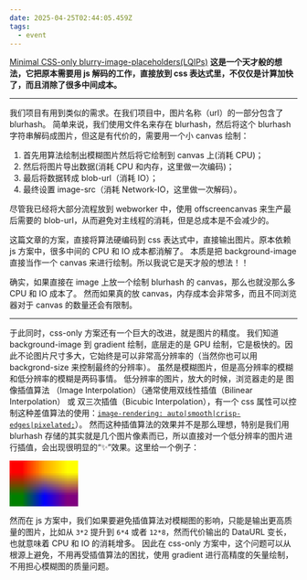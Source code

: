 ```yaml
---
date: 2025-04-25T02:44:05.459Z
tags:
  - event
---
```


[Minimal CSS-only blurry-image-placeholders(LQIPs)](https://leanrada.com/notes/css-only-lqip/)
**这是一个天才般的想法，它把原本需要用 js 解码的工作，直接放到 css 表达式里，不仅仅是计算加快了，而且消除了很多中间成本。**

---

我们项目有用到类似的需求。在我们项目中，图片名称（url）的一部分包含了 blurhash。
简单来说，我们使用文件名来存在 blurhash，然后将这个 blurhash 字符串解码成图片，但这是有代价的，需要用一个小 canvas 绘制：

1. 首先用算法绘制出模糊图片然后将它绘制到 canvas 上(消耗 CPU)；
2. 然后将图片导出数据(消耗 CPU 和内存，这里做一次编码)；
3. 最后将数据转成 blob-url（消耗 IO）；
4. 最终设置 image-src（消耗 Network-IO，这里做一次解码）。

尽管我已经将大部分流程放到 webworker 中，使用 offscreencanvas 来生产最后需要的 blob-url，从而避免对主线程的消耗，但是总成本是不会减少的。

这篇文章的方案，直接将算法硬编码到 css 表达式中，直接输出图片。原本依赖 js 方案中，很多中间的 CPU 和 IO 成本都消解了。
本质是把 background-image 直接当作一个 canvas 来进行绘制。所以我说它是天才般的想法！！

确实，如果直接在 image 上放一个绘制 blurhash 的 canvas，那么也就没那么多 CPU 和 IO 成本了。
然而如果真的放 canvas，内存成本会非常多，而且不同浏览器对于 canvas 的数量还会有限制。

---

于此同时，css-only 方案还有一个巨大的改进，就是图片的精度。
我们知道 background-image 到 gradient 绘制，底层走的是 GPU 绘制，它是极快的。因此不论图片尺寸多大，它始终是可以非常高分辨率的（当然你也可以用 backgrond-size 来控制最终的分辨率）。
虽然是模糊图片，但是高分辨率的模糊和低分辨率的模糊是两码事情。
低分辨率的图片，放大的时候，浏览器走的是 图像插值算法 ​​（Image Interpolation）（通常使用双线性插值（Bilinear Interpolation）​​ 或 ​​ 双三次插值（Bicubic Interpolation），有一个 css 属性可以控制这种差值算法的使用：[`image-rendering: auto|smooth|crisp-edges|pixelated;`](https://developer.mozilla.org/en-US/docs/Web/CSS/image-rendering)）。
然而这种插值算法的效果并不是那么理想，特别是我们用 blurhash 存储的其实就是几个图片像素而已，所以直接对一个低分辨率的图片进行插值，会出现很明显的“✨”效果。这里给一个例子：

<!-- const canvas = document.createElement("canvas");
canvas.width = 3;
canvas.height = 2;
const ctx = canvas.getContext("2d");
// 按顺序填充像素颜色
ctx.fillStyle = "rgb(255, 0, 0)";
ctx.fillRect(0, 0, 1, 1);
ctx.fillStyle = "rgb(255, 165, 0)";
ctx.fillRect(1, 0, 1, 1);
ctx.fillStyle = "rgb(255, 255, 0)";
ctx.fillRect(2, 0, 1, 1);
ctx.fillStyle = "rgb(0, 128, 0)";
ctx.fillRect(0, 1, 1, 1);
ctx.fillStyle = "rgb(0, 0, 255)";
ctx.fillRect(1, 1, 1, 1);
ctx.fillStyle = "rgb(128, 0, 128)";
ctx.fillRect(2, 1, 1, 1);
console.log( canvas.toDataURL()); -->

<img src="data:image/png;base64,iVBORw0KGgoAAAANSUhEUgAAAAMAAAACCAYAAACddGYaAAAAAXNSR0IArs4c6QAAAB5JREFUGFcFwQEBADAIAyCsaZo9jDl3mFKHZUSl4vlciQb/2bFejgAAAABJRU5ErkJggg==" alt="3x2 Rainbow Pixels PNG" style="image-rendering: auto;width: 120px;height: 80px;">

然而在 js 方案中，我们如果要避免插值算法对模糊图的影响，只能是输出更高质量的图片，比如从 `3*2` 提升到 `6*4` 或者 `12*8`，然而代价输出的 DataURL 变长，也就意味着 CPU 和 IO 的消耗增多。
因此在 css-only 方案中，这个问题可以从根源上避免，不用再受插值算法的困扰，使用 gradient 进行高精度的矢量绘制，不用担心模糊图的质量问题。
